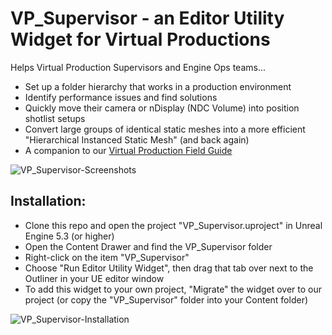 # VP_Supervisor - an Editor Utility Widget for Virtual Productions

Helps Virtual Production Supervisors and Engine Ops teams...
 - Set up a folder hierarchy that works in a production environment
 - Identify performance issues and find solutions
 - Quickly move their camera or nDisplay (NDC Volume) into position shotlist setups
 - Convert large groups of identical static meshes into a more efficient "Hierarchical Instanced Static Mesh" (and back again)
 - A companion to our [Virtual Production Field Guide](https://github.com/tedbarnett/Virtual_Production)


![VP_Supervisor-Screenshots](https://github.com/user-attachments/assets/72ea2e11-a4aa-4d04-8228-a47f16ae38c6)





## Installation:
 - Clone this repo and open the project "VP_Supervisor.uproject" in Unreal Engine 5.3 (or higher)
 - Open the Content Drawer and find the VP_Supervisor folder
 - Right-click on the item "VP_Supervisor"
 - Choose "Run Editor Utility Widget", then drag that tab over next to the Outliner in your UE editor window
 - To add this widget to your own project, "Migrate" the widget over to our project (or copy the "VP_Supervisor" folder into your Content folder)


![VP_Supervisor-Installation](https://github.com/user-attachments/assets/71831994-8225-48da-a98e-94fb5eb75b84)
